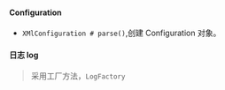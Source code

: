 #### Configuration
- `XMlConfiguration # parse()`,创建 Configuration 对象。

#### 日志 log 
> 采用工厂方法，`LogFactory` 